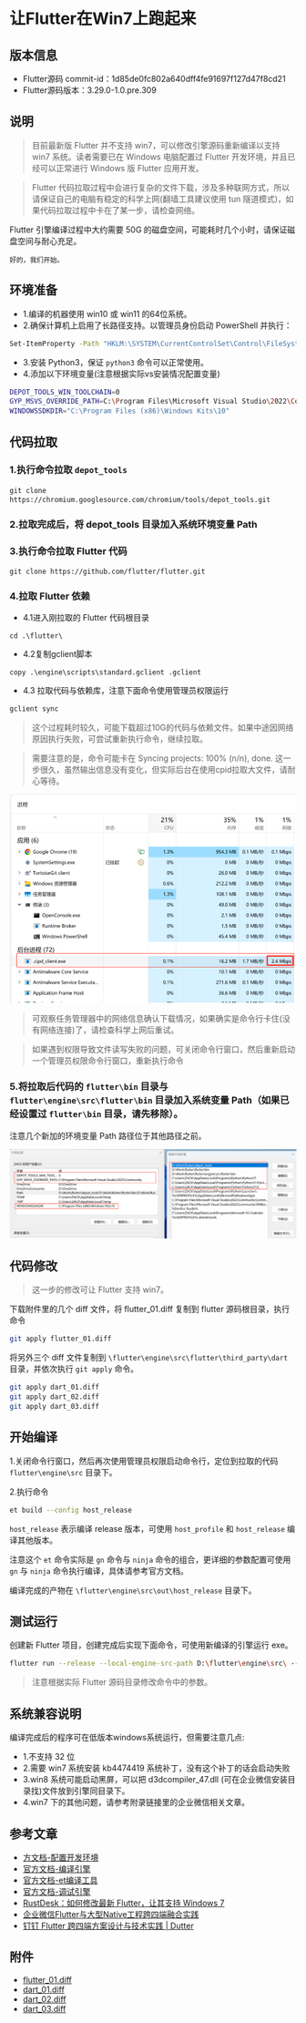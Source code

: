 
# 让Flutter在Win7上跑起来

## 版本信息

- Flutter源码 commit-id：1d85de0fc802a640dff4fe91697f127d47f8cd21
- Flutter源码版本：3.29.0-1.0.pre.309

## 说明

> 目前最新版 Flutter 并不支持 win7，可以修改引擎源码重新编译以支持 win7 系统。读者需要已在 Windows 电脑配置过 Flutter 开发环境，并且已经可以正常进行 Windows 版 Flutter 应用开发。

> Flutter 代码拉取过程中会进行复杂的文件下载，涉及多种联网方式，所以请保证自己的电脑有稳定的科学上网(翻墙工具建议使用 tun 隧道模式)，如果代码拉取过程中卡在了某一步，请检查网络。

Flutter 引擎编译过程中大约需要 50G 的磁盘空间，可能耗时几个小时，请保证磁盘空间与耐心充足。

`好的，我们开始。`

## 环境准备

- 1.编译的机器使用 win10 或 win11 的64位系统。
- 2.确保计算机上启用了长路径支持。以管理员身份启动 PowerShell 并执行：

```bash
Set-ItemProperty -Path "HKLM:\SYSTEM\CurrentControlSet\Control\FileSystem" -Name "LongPathsEnabled" -Value 1 -Force
```

- 3.安装 Python3，保证 `python3` 命令可以正常使用。
- 4.添加以下环境变量(注意根据实际vs安装情况配置变量)

```bash
DEPOT_TOOLS_WIN_TOOLCHAIN=0
GYP_MSVS_OVERRIDE_PATH=C:\Program Files\Microsoft Visual Studio\2022\Community
WINDOWSSDKDIR="C:\Program Files (x86)\Windows Kits\10"
```

## 代码拉取

###  1.执行命令拉取 `depot_tools`

```
git clone https://chromium.googlesource.com/chromium/tools/depot_tools.git
```

###  2.拉取完成后，将 depot_tools 目录加入系统环境变量 Path

### 3.执行命令拉取 Flutter 代码

```
git clone https://github.com/flutter/flutter.git
```

###  4.拉取 Flutter 依赖

- 4.1进入刚拉取的 Flutter 代码根目录

```
cd .\flutter\
```

- 4.2复制gclient脚本

```
copy .\engine\scripts\standard.gclient .gclient
```
- 4.3 拉取代码与依赖库，注意下面命令使用管理员权限运行

```bash
gclient sync
```

> 这个过程耗时较久，可能下载超过10G的代码与依赖文件。如果中途因网络原因执行失败，可尝试重新执行命令，继续拉取。

> 需要注意的是，命令可能卡在 Syncing projects: 100% (n/n), done. 这一步很久，虽然输出信息没有变化，但实际后台在使用cpid拉取大文件，请耐心等待。

![alt text](image.png)

> 可观察任务管理器中的网络信息确认下载情况，如果确实是命令行卡住(没有网络连接)了，请检查科学上网后重试。

> 如果遇到权限导致文件读写失败的问题，可关闭命令行窗口，然后重新启动一个管理员权限命令行窗口，重新执行命令

### 5.将拉取后代码的 `flutter\bin` 目录与 `flutter\engine\src\flutter\bin` 目录加入系统变量 Path（如果已经设置过 `flutter\bin` 目录，请先移除）。

注意几个新加的环境变量 Path 路径位于其他路径之前。

![alt text](image-1.png)

## 代码修改

> 这一步的修改可让 Flutter 支持 win7。

下载附件里的几个 diff 文件，将 flutter_01.diff 复制到 flutter 源码根目录，执行命令

```bash
git apply flutter_01.diff
```

将另外三个 diff 文件复制到 `\flutter\engine\src\flutter\third_party\dart` 目录，并依次执行 `git apply` 命令。

```bash
git apply dart_01.diff
git apply dart_02.diff
git apply dart_03.diff
```

## 开始编译

1.关闭命令行窗口，然后再次使用管理员权限启动命令行，定位到拉取的代码 `flutter\engine\src` 目录下。

2.执行命令

```bash
et build --config host_release
```

`host_release` 表示编译 release 版本，可使用 `host_profile` 和 `host_release` 编译其他版本。

注意这个 `et` 命令实际是 `gn` 命令与 `ninja` 命令的组合，更详细的参数配置可使用 `gn` 与 `ninja` 命令执行编译，具体请参考官方文档。

编译完成的产物在 `\flutter\engine\src\out\host_release` 目录下。

## 测试运行

创建新 Flutter 项目，创建完成后实现下面命令，可使用新编译的引擎运行 exe。

```bash
flutter run --release --local-engine-src-path D:\flutter\engine\src\ --local-engine=host_release --local-engine-host=host_release
```

> 注意根据实际 Flutter 源码目录修改命令中的参数。


## 系统兼容说明

编译完成后的程序可在低版本windows系统运行，但需要注意几点:

- 1.不支持 32 位
- 2.需要 win7 系统安装 kb4474419 系统补丁，没有这个补丁的话会启动失败
- 3.win8 系统可能启动黑屏，可以把 d3dcompiler_47.dll (可在企业微信安装目录找)文件放到引擎同目录下。
- 4.win7 下的其他问题，请参考附录链接里的企业微信相关文章。

## 参考文章

- [方文档-配置开发环境](https://github.com/flutter/flutter/blob/master/engine/src/flutter/docs/contributing/Setting-up-the-Engine-development-environment.md)
- [官方文档-编译引擎](https://github.com/flutter/flutter/blob/master/engine/src/flutter/docs/contributing/Compiling-the-engine.md)
- [官方文档-et编译工具](https://github.com/flutter/flutter/tree/master/engine/src/flutter/tools/engine_tool)
- [官方文档-调试引擎](https://github.com/flutter/flutter/blob/master/engine/src/flutter/docs/Debugging-the-engine.md)
- [RustDesk：如何修改最新 Flutter，让其支持 Windows 7](https://zhuanlan.zhihu.com/p/10307947656)
- [企业微信Flutter与大型Native工程跨四端融合实践](https://cloud.tencent.com/developer/article/2216321)
- [钉钉 Flutter 跨四端方案设计与技术实践 | Dutter](https://my.oschina.net/alimobile/blog/5525030)


## 附件

- [flutter_01.diff](https://gitee.com/zacks/awesome-harmonyos-flutter/blob/master/FlutterWin7/patch/flutter_01.diff)
- [dart_01.diff](https://gitee.com/zacks/awesome-harmonyos-flutter/blob/master/FlutterWin7/patch/dart_01.diff)
- [dart_02.diff](https://gitee.com/zacks/awesome-harmonyos-flutter/blob/master/FlutterWin7/patch/dart_02.diff)
- [dart_03.diff](https://gitee.com/zacks/awesome-harmonyos-flutter/blob/master/FlutterWin7/patch/dart_03.diff)


